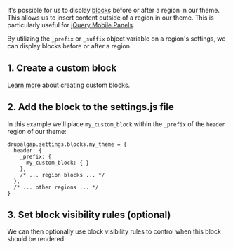 It's possible for us to display [blocks](../07_Blocks) before or after a region in our theme. This allows us to insert content outside of a region in our theme. This is particularly useful for [jQuery Mobile Panels](http://api.jquerymobile.com/panel/).

By utilizing the `_prefix` or `_suffix` object variable on a region's settings, we can display blocks before or after a region.

## 1. Create a custom block

[Learn more](../07_Blocks/01_Create_a_Custom_Block.md) about creating custom blocks.

## 2. Add the block to the settings.js file

In this example we'll place `my_custom_block` within the `_prefix` of the `header` region of our theme:

```
drupalgap.settings.blocks.my_theme = {
  header: {
    _prefix: {
      my_custom_block: { }
    },
    /* ... region blocks ... */
  },
  /* ... other regions ... */
}
```

## 3. Set block visibility rules (optional)

We can then optionally use block visibility rules to control when this block should be rendered.

